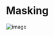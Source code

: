 # Masking
![image](https://user-images.githubusercontent.com/123714243/215011298-6202f5d4-8e15-45d5-a616-b4947317c31e.png)
